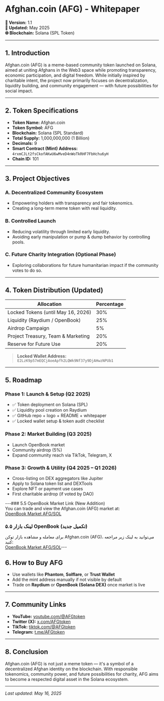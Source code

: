 # Afghan.coin (AFG) - Whitepaper  
**📄 Version:** 1.1  
**📅 Updated:** May 2025  
**🌐 Blockchain:** Solana (SPL Token)

---

## 1. Introduction

Afghan.coin (AFG) is a meme-based community token launched on Solana, aimed at uniting Afghans in the Web3 space while promoting transparency, economic participation, and digital freedom. While initially inspired by charitable intent, the project now primarily focuses on decentralization, liquidity building, and community engagement — with future possibilities for social impact.

---

## 2. Token Specifications

- **Token Name:** Afghan.coin  
- **Token Symbol:** AFG  
- **Blockchain:** Solana (SPL Standard)  
- **Total Supply:** 1,000,000,000 (1 Billion)  
- **Decimals:** 9  
- **Smart Contract (Mint) Address:** `4rxmCJLt2fsCkofAKwU6wMveD4nWoTkRHF7FbHchu6yH`  
- **Chain ID:** 101

---

## 3. Project Objectives

### A. Decentralized Community Ecosystem
- Empowering holders with transparency and fair tokenomics.
- Creating a long-term meme token with real liquidity.

### B. Controlled Launch
- Reducing volatility through limited early liquidity.
- Avoiding early manipulation or pump & dump behavior by controlling pools.

### C. Future Charity Integration (Optional Phase)
- Exploring collaborations for future humanitarian impact if the community votes to do so.

---

## 4. Token Distribution (Updated)

| Allocation                            | Percentage |
|--------------------------------------|------------|
| Locked Tokens (until May 16, 2026)   | 30%        |
| Liquidity (Raydium / OpenBook)       | 25%        |
| Airdrop Campaign                     | 5%         |
| Project Treasury, Team & Marketing   | 20%        |
| Reserve for Future Use               | 20%        |

> **Locked Wallet Address:** `E2LzK9p57mEQCjAoeApfh2LQWk9Nf37y9DjAHwzNPUb1`

---

## 5. Roadmap

### Phase 1: Launch & Setup (Q2 2025)
- ✅ Token deployment on Solana (SPL)  
- ✅ Liquidity pool creation on Raydium  
- ✅ GitHub repo + logo + README + whitepaper  
- ✅ Locked wallet setup & token audit checklist

### Phase 2: Market Building (Q3 2025)
- Launch OpenBook market  
- Community airdrop (5%)  
- Expand community reach via TikTok, Telegram, X

### Phase 3: Growth & Utility (Q4 2025 – Q1 2026)
- Cross-listing on DEX aggregators like Jupiter  
- Apply to Solana token list and DEXTools  
- Explore NFT or payment use cases  
- First charitable airdrop (if voted by DAO)

---### 5.5 OpenBook Market Link (New Addition)  
You can trade and view the Afghan.coin (AFG) market at:  
[OpenBook Market AFG/SOL](https://openbook.dexlab.space/market/28ezmRBp5S9coK1snZHpaMPuvf7PS9TB6oHSmgYzNDME)  

### ۵.۵ لینک بازار OpenBook (تکمیل جدید)  
برای معامله و مشاهده بازار توکن Afghan.coin (AFG)، می‌توانید به لینک زیر مراجعه کنید:  
[OpenBook Market AFG/SOL](https://openbook.dexlab.space/market/28ezmRBp5S9coK1snZHpaMPuvf7PS9TB6oHSmgYzNDME)---

## 6. How to Buy AFG

- Use wallets like **Phantom**, **Solflare**, or **Trust Wallet**  
- Add the mint address manually if not visible by default  
- Trade on **Raydium** or **OpenBook (Solana DEX)** once market is live

---

## 7. Community Links

- **YouTube:** [youtube.com/@AFGtoken](https://www.youtube.com/@AFGtoken)  
- **Twitter (X):** [x.com/AFGtoken](https://x.com/AFGtoken?t=fUQIrIZUV1Pgd7LHib8uJA&s=09)  
- **TikTok:** [tiktok.com/@AFGtoken](https://tiktok.com/@AFGtoken)  
- **Telegram:** [t.me/AFGtoken](https://t.me/AFGtoken)  

---

## 8. Conclusion

Afghan.coin (AFG) is not just a meme token — it's a symbol of a decentralized Afghan identity on the blockchain. With responsible tokenomics, community power, and future possibilities for charity, AFG aims to become a respected digital asset in the Solana ecosystem.

---

*Last updated: May 16, 2025*
